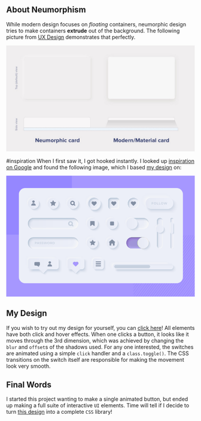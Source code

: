 ## About Neumorphism

While modern design focuses on _floating_ containers, neumorphic design tries to make containers **extrude** out of the background. The following picture from [UX Design](https://uxdesign.cc/neumorphism-in-user-interfaces-b47cef3bf3a6) demonstrates that perfectly.

![modern design and newmorphic design side to side](./modern%20vs%20neumorphism.jpeg)

#inspiration
When I first saw it, I got hooked instantly. I looked up [inspiration on Google](https://www.google.com/search?q=neumorphism&tbm=isch#imgrc=iRoyzjKXJ5iv2M) and found the following image, which I based [my design](./Neumorphic-Design/neumorphism.html) on:

![white and purple newmorphic design](./neumorphism-ui-design.png)

## My Design

If you wish to try out my design for yourself, you can [click here](./Neumorphic-Design/neumorphism.html)! All elements have both click and hover effects. When one clicks a button, it looks like it moves through the 3rd dimension, which was achieved by changing the `blur` and `offset`s of the shadows used. For any one interested, the switches are animated using a simple `click` handler and a `class.toggle()`. The CSS transitions on the switch itself are responsible for making the movement look very smooth.

## Final Words

I started this project wanting to make a single animated button, but ended up making a full suite of interactive `UI` elements. Time will tell if I decide to turn [this design](./Neumorphic-Design/neumorphism.html) into a complete `CSS` library!
